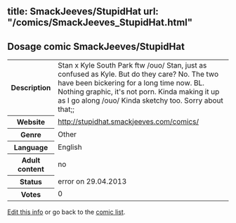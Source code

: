 title: SmackJeeves/StupidHat
url: "/comics/SmackJeeves_StupidHat.html"
---
Dosage comic SmackJeeves/StupidHat
-----------------------------------------

<p id="msg"></p>
<script type="text/javascript">
if (window.location.search === '?edit_info_mail=sent_ok') {
  var elem = document.getElementById("msg");
  elem.innerHTML = 'Edited information sucessfully sent.';
  elem.className = 'ok';
}
</script>
<table class="comicinfo">
<tr>
<th>Description</th><td>Stan x Kyle South Park ftw /ouo/ Stan, just as confused as Kyle. But do they care? No. The two have been bickering for a long time now. BL. Nothing graphic, it's not porn. Kinda making it up as I go along /ouo/ Kinda sketchy too. Sorry about that;;</td>
</tr>
<tr>
<th>Website</th><td><a href="http://stupidhat.smackjeeves.com/comics/">http://stupidhat.smackjeeves.com/comics/</a></td>
</tr>
<tr>
<th>Genre</th><td>Other</td>
</tr>
<tr>
<th>Language</th><td>English</td>
</tr>
<tr>
<th>Adult content</th><td>no</td>
</tr>
<tr>
<th>Status</th><td>error on 29.04.2013</td>
</tr>
<tr>
<th>Votes</th><td>0</td>
</tr>
</table>

[Edit this info](SmackJeeves_StupidHat_edit.html) or go back to the [comic list](../comic-index.html).
